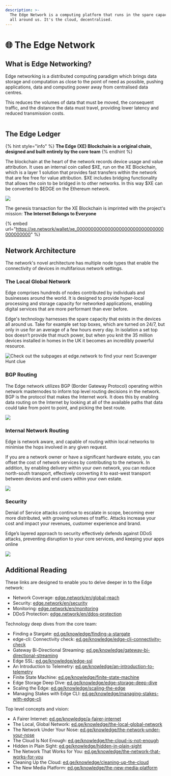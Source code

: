 ```yaml
---
description: >-
  The Edge Network is a computing platform that runs in the spare capacity found
  all around us. It's the cloud, decentralised.
---
```


# 🌐 The Edge Network

## What is Edge Networking?

Edge networking is a distributed computing paradigm which brings data storage and computation as close to the point of need as possible, pushing applications, data and computing power away from centralised data centres.

This reduces the volumes of data that must be moved, the consequent traffic, and the distance the data must travel, providing lower latency and reduced transmission costs.

<figure><img src="../.gitbook/assets/photo_2024-12-09 16.45.07.jpeg" alt=""><figcaption></figcaption></figure>

## The Edge Ledger

{% hint style="info" %}
**The Edge (XE) Blockchain is a original chain, designed and built entirely by the core team**
{% endhint %}

The blockchain at the heart of the network records device usage and value attribution. It uses an internal coin called $XE, run on the XE Blockchain, which is a layer 1 solution that provides fast transfers within the network that are fee free for value attribution. $XE includes bridging functionality that allows the coin to be bridged in to other networks. In this way $XE can be converted to $EDGE on the Ethereum network.

![](<../.gitbook/assets/photo_2024-12-09 16.47.08.jpeg>)

The genesis transaction for the XE Blockchain is imprinted with the project's mission: **The Internet Belongs to Everyone**

{% embed url="https://xe.network/wallet/xe_0000000000000000000000000000000000000000" %}

## Network Architecture

The network's novel architecture has multiple node types that enable the connectivity of devices in multifarious network settings.

### The Local Global Network

Edge comprises hundreds of nodes contributed by individuals and businesses around the world. It is designed to provide hyper-local processing and storage capacity for networked applications, enabling digital services that are more performant than ever before.

Edge's technology harnesses the spare capacity that exists in the devices all around us. Take for example set top boxes, which are turned on 24/7, but only in use for an average of a few hours every day. In isolation a set top box doesn’t provide that much power, but when you knit the 35 million devices installed in homes in the UK it becomes an incredibly powerful resource.

![Check out the subpages at edge.network to find your next Scavenger Hunt clue](<../.gitbook/assets/photo_2024-12-09 16.47.44.jpeg>)

### BGP Routing

The Edge network utilizes BGP (Border Gateway Protocol) operating within network masternodes to inform top level routing decisions in the network. BGP is the protocol that makes the Internet work. It does this by enabling data routing on the Internet by looking at all of the available paths that data could take from point to point, and picking the best route.

![](<../.gitbook/assets/photo_2024-12-09 16.48.14.jpeg>)

### Internal Network Routing

Edge is network aware, and capable of routing within local networks to minimise the hops involved in any given request.

If you are a network owner or have a significant hardware estate, you can offset the cost of network services by contributing to the network. In addition, by enabling delivery within your own network, you can reduce north-south transport, effectively converting it to east-west transport between devices and end users within your own estate.

![](<../.gitbook/assets/photo_2024-12-09 16.48.43.jpeg>)

### Security

Denial of Service attacks continue to escalate in scope, becoming ever more distributed, with growing volumes of traffic. Attacks increase your cost and impact your revenues, customer experience and brand.

Edge’s layered approach to security effectively defends against DDoS attacks, preventing disruption to your core services, and keeping your apps online

![](<../.gitbook/assets/photo_2024-12-09 16.49.09.jpeg>)

## Additional Reading

These links are designed to enable you to delve deeper in to the Edge network:

* Network Coverage: [edge.network/en/global-reach](https://edge.network/en/global-reach/)
* Security: [edge.network/en/security](https://edge.network/en/security/)
* Monitoring: [edge.network/en/monitoring](https://edge.network/en/monitoring/)
* DDoS Protection: [edge.network/en/ddos-protection](https://edge.network/en/ddos-protection/)

Technology deep dives from the core team:

* Finding a Stargate: [ed.ge/knowledge/finding-a-stargate](https://ed.ge/knowledge/finding-a-stargate)
* edge-cli: Connectivity check: [ed.ge/knowledge/edge-cli-connectivity-check](https://ed.ge/knowledge/edge-cli-connectivity-check)
* Gateway Bi-Directional Streaming: [ed.ge/knowledge/gateway-bi-directional-streaming](https://ed.ge/knowledge/gateway-bi-directional-streaming)
* Edge SSL: [ed.ge/knowledge/edge-ssl](https://ed.ge/knowledge/edge-ssl)
* An Introduction to Telemetry: [ed.ge/knowledge/an-introduction-to-telemetry](https://ed.ge/knowledge/an-introduction-to-telemetry)
* Finite State Machine: [ed.ge/knowledge/finite-state-machine](https://ed.ge/knowledge/finite-state-machine)
* Edge Storage Deep Dive: [ed.ge/knowledge/edge-storage-deep-dive](https://ed.ge/knowledge/edge-storage-deep-dive)
* Scaling the Edge: [ed.ge/knowledge/scaling-the-edge](https://ed.ge/knowledge/scaling-the-edge)
* Managing Stakes with Edge CLI: [ed.ge/knowledge/managing-stakes-with-edge-cli](https://ed.ge/knowledge/managing-stakes-with-edge-cli)

Top level concepts and vision:

* A Fairer Internet: [ed.ge/knowledge/a-fairer-internet](https://ed.ge/knowledge/a-fairer-internet)
* The Local, Global Network: [ed.ge/knowledge/the-local-global-network](https://ed.ge/knowledge/the-local-global-network)
* The Network Under Your Nose: [ed.ge/knowledge/the-network-under-your-nose](https://ed.ge/knowledge/the-network-under-your-nose)
* The Cloud Is Not Enough: [ed.ge/knowledge/the-cloud-is-not-enough](https://ed.ge/knowledge/the-cloud-is-not-enough)
* Hidden in Plain Sight: [ed.ge/knowledge/hidden-in-plain-sight](https://ed.ge/knowledge/hidden-in-plain-sight)
* The Network That Works for You: [ed.ge/knowledge/the-network-that-works-for-you](https://ed.ge/knowledge/the-network-that-works-for-you)
* Cleaning Up the Cloud: [ed.ge/knowledge/cleaning-up-the-cloud](https://ed.ge/knowledge/cleaning-up-the-cloud)
* The New Media Platform: [ed.ge/knowledge/the-new-media-platform](https://ed.ge/knowledge/the-new-media-platform)
